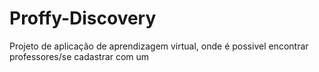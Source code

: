 # Proffy-Discovery
 Projeto de aplicação de aprendizagem virtual, onde é possivel encontrar professores/se cadastrar com um
